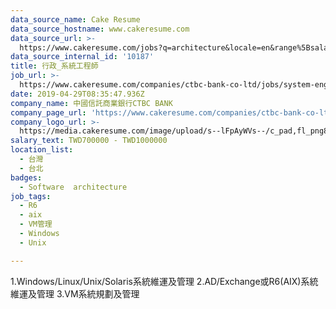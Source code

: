 ```yaml
---
data_source_name: Cake Resume
data_source_hostname: www.cakeresume.com
data_source_url: >-
  https://www.cakeresume.com/jobs?q=architecture&locale=en&range%5Bsalary_range%5D%5Bmin%5D=1000000&page=4
data_source_internal_id: '10187'
title: 行政_系統工程師
job_url: >-
  https://www.cakeresume.com/companies/ctbc-bank-co-ltd/jobs/system-engineer-8258fb
date: 2019-04-29T08:35:47.936Z
company_name: 中國信託商業銀行CTBC BANK
company_page_url: 'https://www.cakeresume.com/companies/ctbc-bank-co-ltd'
company_logo_url: >-
  https://media.cakeresume.com/image/upload/s--lFpAyWVs--/c_pad,fl_png8,h_200,w_200/v1564465077/jaahzogkgdfd5ydubryd.png
salary_text: TWD700000 - TWD1000000
location_list:
  - 台灣
  - 台北
badges:
  - Software  architecture
job_tags:
  - R6
  - aix
  - VM管理
  - Windows
  - Unix

---
```


1.Windows/Linux/Unix/Solaris系統維運及管理 2.AD/Exchange或R6(AIX)系統維運及管理 3.VM系統規劃及管理